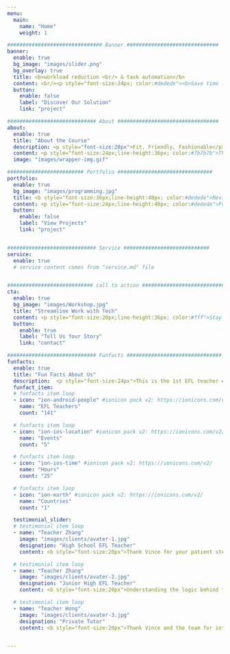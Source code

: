 ```yaml
---
menu:
  main:
    name: "Home"
    weight: 1

############################### Banner ##############################
banner:
  enable: true
  bg_image: "images/slider.png"
  bg_overlay: true
  title: <b>workload reduction <br/> & task automation</b>
  content: <br/><p style="font-size:24px; color:#dedede"><b>Save time for your family, and yourself</b><br/><br/></p>
  button:
    enable: false
    label: "Discover Our Solution"
    link: "project"

############################# About #################################
about:
  enable: true
  title: "About the Course"
  description: <p style="font-size:28px">Fit, Friendly, Fashionable</p><br/>
  content: <p style="font-size:24px;line-height:36px; color:#7b7b7b">The course aims to introduce programming to English teachers, showing how programming automates laborious tasks and makes life easier.</p>
  image: "images/wrapper-img.gif"

######################### Portfolio ###############################
portfolio:
  enable: true
  bg_image: "images/programming.jpg"
  title: <b style="font-size:36px;line-height:40px; color:#dedede">Revival of Programming in EFL</b>
  content: <p style="font-size:24px;line-height:40px; color:#dedede">Programming has disappeared in EFL teacher development since the 1990s.</p> <p style="font-size:24px;line-height:40px; color:#dedede"> The power of present-day programming is undervalued. Let us pick it up and work our magic with programming. </p><br/><iframe width="420" height="315" src="https://www.youtube.com/embed/XQgXKtPSzUI" title="YouTube video player" frameborder="0" allow="accelerometer; autoplay; clipboard-write; encrypted-media; gyroscope; picture-in-picture" allowfullscreen></iframe>
  button:
    enable: false
    label: "View Projects"
    link: "project"


############################# Service ############################
service:
  enable: true
  # service content comes from "service.md" file


############################ call to action ###########################
cta:
  enable: true
  bg_image: "images/Workshop.jpg"
  title: "Streamline Work with Tech"
  content: <p style="font-size:20px;line-height:36px; color:#fff">Stay informed on the programming-level applications through workshops.</p>
  button:
    enable: true
    label: "Tell Us Your Story"
    link: "contact"

############################# Funfacts ###############################
funfacts:
  enable: true
  title: "Fun Facts About Us"
  description:  <p style="font-size:24px">This is the 1st EFL teacher education event where present-programming is brought to the table.</p>
  funfact_item:
  # funfacts item loop
  - icon: "ion-android-people" #ionicon pack v2: https://ionicons.com/v2/
    name: "EFL Teachers"
    count: "141"

  # funfacts item loop
  - icon: "ion-ios-location" #ionicon pack v2: https://ionicons.com/v2/
    name: "Events"
    count: "5"

  # funfacts item loop
  - icon: "ion-ios-time" #ionicon pack v2: https://ionicons.com/v2/
    name: "Hours"
    count: "25"

  # funfacts item loop
  - icon: "ion-earth" #ionicon pack v2: https://ionicons.com/v2/
    name: "Countries"
    count: "1"

  testimonial_slider:
  # testimonial item loop
  - name: "Teacher Zhang"
    image: "images/clients/avater-1.jpg"
    designation: "High School EFL Teacher"
    content: <b style="font-size:20px">Thank Vince for your patient step-by-step guidance. It was the first time I tried programming and made my own chatbot. As an in-service teacher, I think technology makes teaching efficient.</b>

  # testimonial item loop
  - name: "Teacher Zhang"
    image: "images/clients/avater-2.jpg"
    designation: "Junior High EFL Teacher"
    content: <b style="font-size:20px">Understanding the logic behind tech tools, I gained insipiration that helped me prepare EFL courses in a customized way. Programming is not far-fetched. It can really solve problems and save time.</b>

  # testimonial item loop
  - name: "Teacher Hong"
    image: "images/clients/avater-3.jpg"
    designation: "Private Tutor"
    content: <b style="font-size:20px">Thank Vince and the team for introducing Python and chatbots. They are really helpful in course preparation and teaching. The workshop gave me a new direction for in-service teacher education.</b>


---
```


